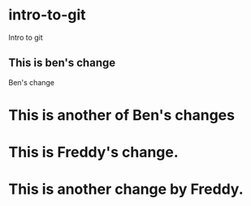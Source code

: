# intro-to-git
Intro to git

## This is ben's change
Ben's change

# This is another of Ben's changes

# This is Freddy's change.

# This is another change by Freddy.
